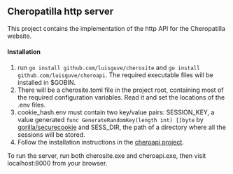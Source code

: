 ## Cheropatilla http server

This project contains the implementation of the http API for the Cheropatilla website.

#### Installation

1. run `go install github.com/luisguve/cherosite` and `go install github.com/luisguve/cheroapi`. The required executable files will be installed in $GOBIN.
1. There will be a cherosite.toml file in the project root, containing most of the required configuration variables. Read it and set the locations of the .env files.
1. cookie_hash.env must contain two key/value pairs: SESSION_KEY, a value generated `func GenerateRandomKey(length int) []byte` by [gorilla/securecookie](https://github.com/gorilla/securecookie) and SESS_DIR, the path of a directory where all the sessions will be stored.
1. Follow the installation instructions in the [cheroapi project](https://github.com/luisguve/cheroapi#Installation).

To run the server, run both cherosite.exe and cheroapi.exe, then visit localhost:8000 from your browser.
